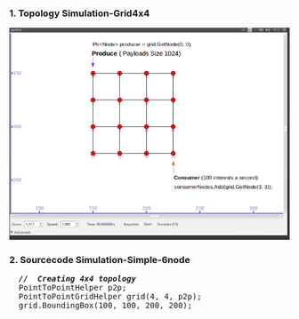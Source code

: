 ### 1. Topology Simulation-Grid4x4

![alt tag](https://github.com/syaifulahdan/ndndlearn/blob/master/SecenarioNDN-Grid/image/Screenshot%20from%202016-09-25%2021-02-11.png)


### 2. Sourcecode Simulation-Simple-6node

<pre>
  <i><b>//  Creating 4x4 topology </b></i>
  PointToPointHelper p2p;
  PointToPointGridHelper grid(4, 4, p2p);
  grid.BoundingBox(100, 100, 200, 200);
</pre>
